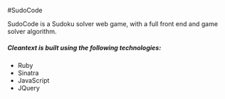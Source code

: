 #SudoCode

SudoCode is a Sudoku solver web game, with a full front end and game solver algorithm.

##### Cleantext is built using the following technologies:
- Ruby
- Sinatra
- JavaScript
- JQuery